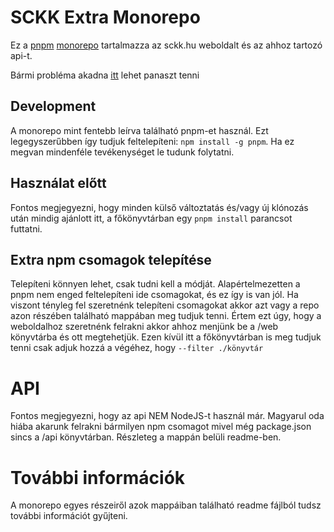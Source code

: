 # SCKK Extra Monorepo

Ez a [pnpm](https://pnpm.io) [monorepo](https://monorepo.tools) tartalmazza az sckk.hu weboldalt és az ahhoz tartozó api-t.

Bármi probléma akadna [itt](https://github.com/SCKK-APMS-Dev/SCKKExtra/issues/new) lehet panaszt tenni

## Development

A monorepo mint fentebb leírva található pnpm-et használ. Ezt legegyszerűbben így tudjuk feltelepíteni: `npm install -g pnpm`.
Ha ez megvan mindenféle tevékenységet le tudunk folytatni.

## Használat előtt

Fontos megjegyezni, hogy minden külső változtatás és/vagy új klónozás után mindig ajánlott itt, a főkönyvtárban egy `pnpm install` parancsot futtatni.

## Extra npm csomagok telepítése

Telepíteni könnyen lehet, csak tudni kell a módját. Alapértelmezetten a pnpm nem enged feltelepíteni ide csomagokat, és ez így is van jól. Ha viszont tényleg fel szeretnénk telepíteni csomagokat akkor azt vagy a repo azon részében található mappában meg tudjuk tenni. Értem ezt úgy, hogy a weboldalhoz szeretnénk felrakni akkor ahhoz menjünk be a /web könyvtárba és ott megtehetjük.
Ezen kívül itt a főkönyvtárban is meg tudjuk tenni csak adjuk hozzá a végéhez, hogy `--filter ./könyvtár`

# API

Fontos megjegyezni, hogy az api NEM NodeJS-t használ már. Magyarul oda hiába akarunk felrakni bármilyen npm csomagot mivel még package.json sincs a /api könyvtárban. Részleteg a mappán belüli readme-ben.

# További információk

A monorepo egyes részeiről azok mappáiban található readme fájlból tudsz további információt gyűjteni.
